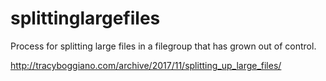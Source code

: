 # splittinglargefiles
Process for splitting large files in a filegroup that has grown out of control.

http://tracyboggiano.com/archive/2017/11/splitting_up_large_files/
